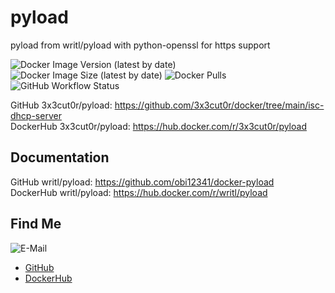 # pyload

pyload from writl/pyload with python-openssl for https support

![Docker Image Version (latest by date)](https://img.shields.io/docker/v/3x3cut0r/pyload)
![Docker Image Size (latest by date)](https://img.shields.io/docker/image-size/3x3cut0r/pyload)
![Docker Pulls](https://img.shields.io/docker/pulls/3x3cut0r/pyload)
![GitHub Workflow Status](https://img.shields.io/github/workflow/status/3x3cut0r/docker/build%20pyload)

GitHub 3x3cut0r/pyload: https://github.com/3x3cut0r/docker/tree/main/isc-dhcp-server  
DockerHub 3x3cut0r/pyload: https://hub.docker.com/r/3x3cut0r/pyload  

## Documentation

GitHub writl/pyload: https://github.com/obi12341/docker-pyload  
DockerHub writl/pyload: https://hub.docker.com/r/writl/pyload  

## Find Me <a name="findme"></a>

![E-Mail](https://img.shields.io/badge/E--Mail-executor55%40gmx.de-red)
* [GitHub](https://github.com/3x3cut0r)
* [DockerHub](https://hub.docker.com/u/3x3cut0r)
